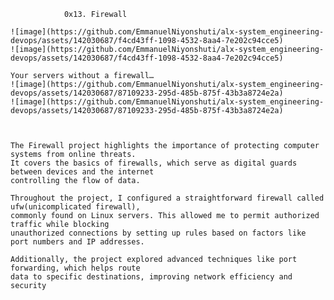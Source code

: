 				0x13. Firewall

	![image](https://github.com/EmmanuelNiyonshuti/alx-system_engineering-devops/assets/142030687/f4cd43ff-1098-4532-8aa4-7e202c94cce5)
	![image](https://github.com/EmmanuelNiyonshuti/alx-system_engineering-devops/assets/142030687/f4cd43ff-1098-4532-8aa4-7e202c94cce5)

	Your servers without a firewall…
	![image](https://github.com/EmmanuelNiyonshuti/alx-system_engineering-devops/assets/142030687/87109233-295d-485b-875f-43b3a8724e2a)
	![image](https://github.com/EmmanuelNiyonshuti/alx-system_engineering-devops/assets/142030687/87109233-295d-485b-875f-43b3a8724e2a)



	The Firewall project highlights the importance of protecting computer systems from online threats. 
	It covers the basics of firewalls, which serve as digital guards between devices and the internet
	controlling the flow of data.

	Throughout the project, I configured a straightforward firewall called ufw(unicomplicated firewall),
	commonly found on Linux servers. This allowed me to permit authorized traffic while blocking
	unauthorized connections by setting up rules based on factors like port numbers and IP addresses.

	Additionally, the project explored advanced techniques like port forwarding, which helps route 
	data to specific destinations, improving network efficiency and security
